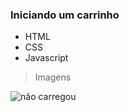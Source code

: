 ### Iniciando um carrinho
* HTML
* CSS
* Javascript

> Imagens
<img src=".screens/web.jpeg" alt="não carregou">
